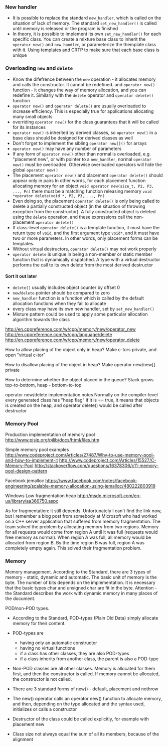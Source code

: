 ### New handler

* It is possible to replace the standard `new_handler`, which is called on the situation of lack of memory.
  The standard `set_new_handler()` is called until memory is released or the program is finished
* In theory, it is possible to implement its own `set_new_handler()` for each specific class.
  You can create a mixture base class to inherit the `operator new()` and `new_handler`,
  or parameterize the themplate class with it.
  Using templates and CRTP to make sure that each base class is unique

### Overloading `new` and `delete`

* Know the difefrence between the `new` operation - it allocates memory and calls the constructor. It cannot be redefined.
  and `operator new()` function - it changes the way of memory allocation, and you can redefine it.
  Similarly with the `delete` operator and `operator delete()` function
* `operator new()` and `operator delete()` are usually overloaded to increase efficiency.
  This is especially true for applications allocating many small objects
* overriding `operator new()` for the class guarantees that it will be called for its instances
* `operator new()` is inherited by derived classes, so `operator new()` in a base class should be designed for derived classes as well
* Don't forget to implement the sibling `operator new[]()` for arrays
* `operator new()` may have any number of parameters
* If any form of `operator new()` other than normal is overloaded, e.g. "placement new", or with pointer to a `new_handler`,
  normal `operator new()` must be overloaded. Otherwise overloaded operators will hide the global `operator new()`
* The placement `operator new()` and placement `operator delete()` should appear only in pairs
  In other words, for each placement function allocating memory for an object `void operator new(size_t, P2, P3, ..., Pn)` 
  there must be a matching function releasing memory `void *operator delete(void *, P2, P3, ..., Pn)`
* Even doing so, the placement `operator delete()` is only being called to delete a partially constructed object 
  (in the situation of throwing exception from the constructor).
  A fully constructed object is deleted using the `delete` operation, and these expressions call the non-placement `operator delete()`
* If class-level `operator delete()` is a template function, it must have the return type of `void`, and the first argument type `void*`, 
  and it must have two or more parameters. 
  In other words, only placement forms can be templates.
* Without virtual destructors, `operator delete()` may not work properly
* `operator delete` is unique in being a non-member or static member function that is dynamically dispatched.
  A type with a virtual destructor performs the call to its own delete from the most derived destructor

#### Sort it out later
* `delete[]` usually includes object counter by offset 0
* `new`/`delete` pointer should be compared to zero
* `new_handler` function is a function which is called by the default allocation functions when they fail to allocate
* every class may have its own new handler, set by `set_new_handler()`
* Mixture pattern could be used to apply some particular allocation algorithm towards the class


http://en.cppreference.com/w/cpp/memory/new/operator_new
http://en.cppreference.com/w/cpp/language/delete
http://en.cppreference.com/w/cpp/memory/new/operator_delete

How to allow placing of the object only in heap?
Make c-tors private, and open "virtual c-tor"

How to disallow placing of the object in heap?
Make operator new/new[] private

How to determine whether the object placed in the queue?
Stack grows top-to-bottom, heap - bottom-to-top

operator new/delete implementation notes
Normally on the compiler-level every generated class has "heap flag"
if it is == true, it means that objects is created on the heap, 
and operator delete() would be called after destructor

### Memory Pool

Production implementation of memory pool
http://www.pjsip.org/pjlib/docs/html/files.htm

Simple memory pool examples
http://www.codeproject.com/Articles/27487/Why-to-use-memory-pool-and-how-to-implement-it
http://www.codeproject.com/Articles/15527/C-Memory-Pool
http://stackoverflow.com/questions/16378306/c11-memory-pool-design-pattern

Facebook jemalloc
https://www.facebook.com/notes/facebook-engineering/scalable-memory-allocation-using-jemalloc/480222803919

Windows Low fragmentation heap
http://msdn.microsoft.com/en-us/library/aa366750.aspx

As for fragmentation: it still depends. Unfortunately I can't find the link now, 
but I remember a blog post from somebody at Microsoft who had worked on a C++ server 
application that suffered from memory fragmentation. The team solved the problem by 
allocating memory from two regions. Memory for all requests would come from region A 
until it was full (requests would free memory as normal). 
When region A was full, all memory would be allocated from region B. 
By the time region B was full, region A was completely empty again. 
This solved their fragmentation problem.

### Memory

Memory management.
According to the Standard, there are 3 types of memory - static, dynamic and automatic.
The basic unit of memory is the byte. The number of bits depends on the implementation.
It is necessary that the basic types char and unsigned char are fit in the byte.
Attention - the Standard describes the work with dynamic memory in many places of the document.

POD/non-POD types.

* According to the Standard, POD-types (Plain Old Data) simply allocate memory for their content.
* POD-types are
  * having only an automatic constructor
  * having no virtual functions
  * if a class has other classes, they are also POD-types
  * if a class inherits from another class, the parent is also a POD-type
* Non-POD classes are all other classes. Memory is allocated for them first, and then the constructor is called.
  If memory cannot be allocated, the constructor is not called.


* There are 3 standard forms of new() - default, placement and nothrow
* The new() operator calls an operator new() function to allocate memory, 
  and then, depending on the type allocated and the syntax used, initializes or calls a constructor
* Destructor of the class could be called explicitly, for example with placement new
* Class size not always equal the sum of all its members, because of the alignment

